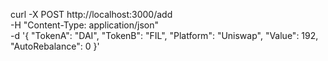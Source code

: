 curl -X POST http://localhost:3000/add \
     -H "Content-Type: application/json" \
     -d '{
         "TokenA": "DAI",
         "TokenB": "FIL",
         "Platform": "Uniswap",
         "Value": 192,
         "AutoRebalance": 0
         }'